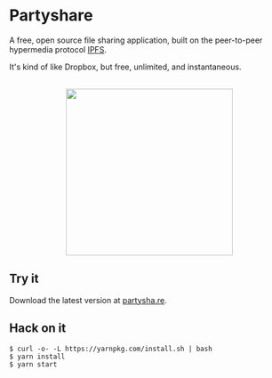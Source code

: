 # Partyshare

A free, open source file sharing application, built on the peer-to-peer hypermedia protocol [IPFS](https://ipfs.io/).

It's kind of like Dropbox, but free, unlimited, and instantaneous.


<p align="center">
  <br>
  <img width="300" src="http://partysha.re/example.gif?cache=1">
  <br>
</p>


## Try it

Download the latest version at [partysha.re](http://partysha.re).


##  Hack on it

```
$ curl -o- -L https://yarnpkg.com/install.sh | bash
$ yarn install
$ yarn start
```
